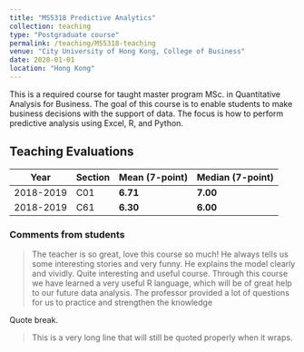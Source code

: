```yaml
---
title: "MS5318 Predictive Analytics"
collection: teaching
type: "Postgraduate course"
permalink: /teaching/MS5318-teaching
venue: "City University of Hong Kong, College of Business"
date: 2020-01-01
location: "Hong Kong"
---
```


This is a required course for taught master program MSc. in Quantitative Analysis for Business. The goal of this course is to enable students to make business decisions with the support of data. The focus is how to perform predictive analysis using Excel, R, and Python.

## Teaching Evaluations


Year | Section | Mean (7-point) | Median (7-point)
--- | --- | --- | ---
2018-2019 | C01 | **6.71** | **7.00**
2018-2019 | C61 | **6.30** | **6.00**

### Comments from students
> The teacher is so great, love this course so much! He always tells us some interesting stories and very funny. He explains the model clearly and vividly. Quite interesting and useful course.
> Through this course we have learned a very useful R language, which will be of great help to our future data analysis. The professor provided a lot of questions for us to practice and strengthen the knowledge

Quote break.

> This is a very long line that will still be quoted properly when it wraps.
